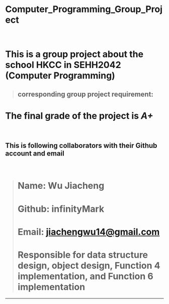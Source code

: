 # Computer_Programming_Group_Project
&nbsp;
# This is a group project about the school HKCC in SEHH2042 (Computer Programming) 
> ## corresponding group project requirement: 

# The final grade of the project is ***A+***
&nbsp;
&nbsp;
&nbsp;
## This is following collaborators with their Github account and email
&nbsp;
> # Name: Wu Jiacheng
> # Github: infinityMark
> # Email: jiachengwu14@gmail.com
> # Responsible for data structure design, object design, Function 4 implementation, and Function 6 implementation

---
